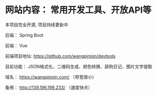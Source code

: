# 网站内容： 常用开发工具、开放API等

本项目完全开源, 项目持续更新中

后端： Spring Boot

前端： Vue

前端项目地址: https://github.com/wangpinpin/devtools




目前功能： JSON格式化、二维码生成、颜色转换、舔狗日记、图片文字提取




域名： https://wangpinpin.com/ （带宽很小）

备用： http://139.196.199.233/ （速度快点）
